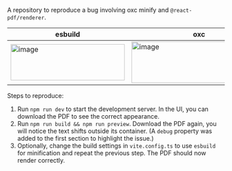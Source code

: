 A repository to reproduce a bug involving oxc minify and `@react-pdf/renderer`.

| esbuild | oxc |
|--------|--------|
| <img width="264" height="84" alt="image" src="https://github.com/user-attachments/assets/3815bb3e-8323-4008-9531-57badf06a77e" /> | <img width="313" height="96" alt="image" src="https://github.com/user-attachments/assets/b71ed218-b092-4325-aa15-c84db87ccabc" /> |

Steps to reproduce:

1. Run `npm run dev` to start the development server. In the UI, you can download the PDF to see the correct appearance.
2. Run `npm run build && npm run preview`. Download the PDF again, you will notice the text shifts outside its container. (A `debug` property was added to the first section to highlight the issue.)
3. Optionally, change the build settings in `vite.config.ts` to use `esbuild` for minification and repeat the previous step. The PDF should now render correctly.

